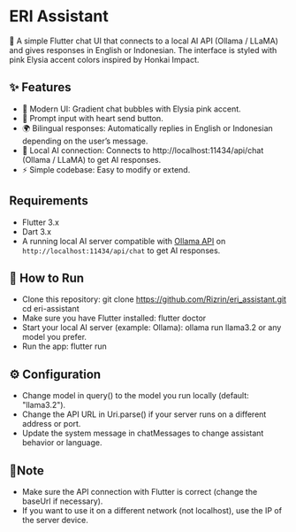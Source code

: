 # ERI Assistant

📱 A simple Flutter chat UI that connects to a local AI API (Ollama / LLaMA) and gives responses in English or Indonesian.
The interface is styled with pink Elysia accent colors inspired by Honkai Impact.

## ✨ Features

- 🎨 Modern UI: Gradient chat bubbles with Elysia pink accent.
- 📝 Prompt input with heart send button.
- 🌍 Bilingual responses: Automatically replies in English or Indonesian depending on the user’s message.
- 🔌 Local AI connection: Connects to http://localhost:11434/api/chat (Ollama / LLaMA) to get AI responses.
- ⚡ Simple codebase: Easy to modify or extend.

## Requirements

- Flutter 3.x
- Dart 3.x
- A running local AI server compatible with [Ollama API](https://ollama.com/) on `http://localhost:11434/api/chat` to get AI responses.

## 🚀 How to Run

- Clone this repository: git clone https://github.com/Rizrin/eri_assistant.git
cd eri-assistant
- Make sure you have Flutter installed: flutter doctor
- Start your local AI server (example: Ollama): ollama run llama3.2
  or any model you prefer.
- Run the app: flutter run

## ⚙️ Configuration
- Change model in query() to the model you run locally (default: "llama3.2").
- Change the API URL in Uri.parse() if your server runs on a different address or port.
- Update the system message in chatMessages to change assistant behavior or language.

## 📌Note

- Make sure the API connection with Flutter is correct (change the baseUrl if necessary).
- If you want to use it on a different network (not localhost), use the IP of the server device.

